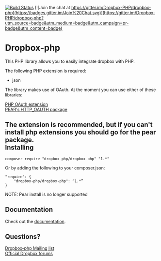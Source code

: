[![Build
Status](https://travis-ci.org/Dropbox-PHP/dropbox-php.svg?branch=master)](https://travis-ci.org/Dropbox-PHP/dropbox-php)
[![Join the chat at https://gitter.im/Dropbox-PHP/dropbox-php](https://badges.gitter.im/Join%20Chat.svg)](https://gitter.im/Dropbox-PHP/dropbox-php?utm_source=badge&utm_medium=badge&utm_campaign=pr-badge&utm_content=badge)

Dropbox-php
===========

This PHP library allows you to easily integrate dropbox with PHP.

The following PHP extension is required:

* json

The library makes use of OAuth. At the moment you can use either of these libraries:

[PHP OAuth extension](http://pecl.php.net/package/oauth)  
[PEAR's HTTP_OAUTH package](http://pear.php.net/package/http_oauth)  

The extension is recommended, but if you can't install php extensions you should go for the pear package.  
Installing
----------

    composer require "dropbox-php/dropbox-php" "1.*"

Or by adding the following to your composer.json:

    "require": {
        "dropbox-php/dropbox-php": “1.*”
    }

NOTE: Pear install is no longer supported

Documentation
-------------
Check out the [documentation](http://dropbox-php.github.io/dropbox-php/docs).  

Questions?
----------

[Dropbox-php Mailing list](http://groups.google.com/group/dropbox-php)  
[Official Dropbox forums](https://www.dropboxforum.com/hc/communities/public/questions)
 
